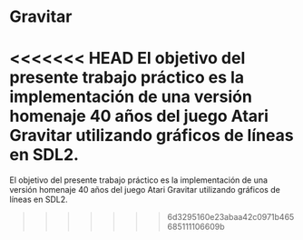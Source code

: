 # Gravitar
<<<<<<< HEAD
El objetivo del presente trabajo práctico es la implementación de una versión homenaje 40 años del juego Atari Gravitar utilizando gráficos de líneas en SDL2.
=======
El objetivo del presente trabajo práctico es la implementación de una versión homenaje 40 años del juego Atari Gravitar utilizando gráficos de líneas en SDL2.
>>>>>>> 6d3295160e23abaa42c0971b465685111106609b

